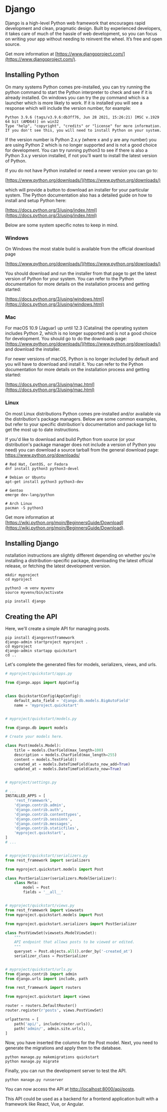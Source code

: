 # Django

Django is a high-level Python web framework that encourages rapid development and clean, pragmatic design. Built by experienced developers, it takes care of much of the hassle of web development, so you can focus on writing your app without needing to reinvent the wheel. It’s free and open source.

Get more information at [https://www.djangoproject.com/](https://www.djangoproject.com/).

## Installing Python

On many systems Python comes pre-installed, you can try running the python command to start the Python interpreter to check and see if it is already installed. On windows you can try the py command which is a launcher which is more likely to work. If it is installed you will see a response which will include the version number, for example:

```
Python 3.9.6 (tags/v3.9.6:db3ff76, Jun 28 2021, 15:26:21) [MSC v.1929 64 bit (AMD64)] on win32
Type "help", "copyright", "credits" or "license" for more information.
If you don't see this, you will need to install Python on your system.
```

If the version number is Python 2.x.y (where x and y are any number) you are using Python 2 which is no longer supported and is not a good choice for development. You can try running python3 to see if there is also a Python 3.x.y version installed, if not you'll want to install the latest version of Python.

If you do not have Python installed or need a newer version you can go to:

[https://www.python.org/downloads/](https://www.python.org/downloads/)

which will provide a button to download an installer for your particular system. The Python documentation also has a detailed guide on how to install and setup Python here:

[https://docs.python.org/3/using/index.html](https://docs.python.org/3/using/index.html)

Below are some system specific notes to keep in mind.

### Windows

On Windows the most stable build is available from the official download page

[https://www.python.org/downloads/](https://www.python.org/downloads/)

You should download and run the installer from that page to get the latest version of Python for your system. You can refer to the Python documentation for more details on the installation process and getting started:

[https://docs.python.org/3/using/windows.html](https://docs.python.org/3/using/windows.html)

### Mac

For macOS 10.9 (Jaguar) up until 12.3 (Catalina) the operating system includes Python 2, which is no longer supported and is not a good choice for development. You should go to do the downloads page: [https://www.python.org/downloads/](https://www.python.org/downloads/) and download the installer.

For newer versions of macOS, Python is no longer included by default and you will have to download and install it. You can refer to the Python documentation for more details on the installation process and getting started:

[https://docs.python.org/3/using/mac.html](https://docs.python.org/3/using/mac.html)

### Linux

On most Linux distributions Python comes pre-installed and/or available via the distribution's package managers. Below are some common examples, but refer to your specific distribution's documentation and package list to get the most up to date instructions.

If you'd like to download and build Python from source (or your distribution's package manager does not include a version of Python you need) you can download a source tarball from the general download page: https://www.python.org/downloads/

```shell
# Red Hat, CentOS, or Fedora
dnf install python3 python3-devel

# Debian or Ubuntu
apt-get install python3 python3-dev

# Gentoo
emerge dev-lang/python

# Arch Linux
pacman -S python3
```

Get more information at [https://wiki.python.org/moin/BeginnersGuide/Download](https://wiki.python.org/moin/BeginnersGuide/Download).

## Installing Django

nstallation instructions are slightly different depending on whether you’re installing a distribution-specific package, downloading the latest official release, or fetching the latest development version.

```shell
mkdir myproject
cd myproject

python3 -m venv myvenv
source myvenv/bin/activate

pip install django
```

## Creating the API

Here, we'll create a simple API for managing posts.

```shell
pip install djangorestframework
django-admin startproject myproject .
cd myproject
django-admin startapp quickstart
cd ..
```

Let's complete the generated files for models, serializers, views, and urls.

```python
# myproject/quickstart/apps.py

from django.apps import AppConfig


class QuickstartConfig(AppConfig):
    default_auto_field = 'django.db.models.BigAutoField'
    name = 'myproject.quickstart'


# myproject/quickstart/models.py

from django.db import models

# Create your models here.

class Post(models.Model):
    title = models.CharField(max_length=100)
    description = models.CharField(max_length=255)
    content = models.TextField()
    created_at = models.DateTimeField(auto_now_add=True)
    updated_at = models.DateTimeField(auto_now=True)


# myproject/settings.py

# ...
INSTALLED_APPS = [
    'rest_framework',
    'django.contrib.admin',
    'django.contrib.auth',
    'django.contrib.contenttypes',
    'django.contrib.sessions',
    'django.contrib.messages',
    'django.contrib.staticfiles',
    'myproject.quickstart',
]
# ...


# myproject/quickstart/serializers.py
from rest_framework import serializers

from myproject.quickstart.models import Post

class PostSerializer(serializers.ModelSerializer):
    class Meta:
        model = Post
        fields = '__all__'


# myproject/quickstart/views.py
from rest_framework import viewsets
from myproject.quickstart.models import Post

from myproject.quickstart.serializers import PostSerializer

class PostViewSet(viewsets.ModelViewSet):
    """
    API endpoint that allows posts to be viewed or edited.
    """
    queryset = Post.objects.all().order_by('-created_at')
    serializer_class = PostSerializer


# myproject/quickstart/urls.py
from django.contrib import admin
from django.urls import include, path

from rest_framework import routers

from myproject.quickstart import views

router = routers.DefaultRouter()
router.register(r'posts', views.PostViewSet)

urlpatterns = [
    path('api/', include(router.urls)),
    path('admin/', admin.site.urls),
]
```

Now, you have inserted the columns for the Post model. Next, you need to generate the migrations and apply them to the database.

```shell
python manage.py makemigrations quickstart
python manage.py migrate
```

Finally, you can run the development server to test the API.

```shell
python manage.py runserver
```

You can now access the API at [http://localhost:8000/api/posts](http://localhost:8000/api/posts).

This API could be used as a backend for a frontend application built with a framework like React, Vue, or Angular.
